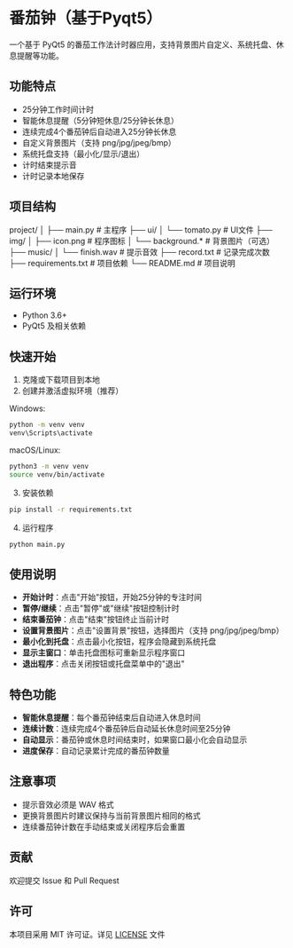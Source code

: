 # 番茄钟（基于Pyqt5）

一个基于 PyQt5 的番茄工作法计时器应用，支持背景图片自定义、系统托盘、休息提醒等功能。

## 功能特点

- 25分钟工作时间计时
- 智能休息提醒（5分钟短休息/25分钟长休息）
- 连续完成4个番茄钟后自动进入25分钟长休息
- 自定义背景图片（支持 png/jpg/jpeg/bmp）
- 系统托盘支持（最小化/显示/退出）
- 计时结束提示音
- 计时记录本地保存

## 项目结构

project/
│
├── main.py          # 主程序
├── ui/
│   └── tomato.py    # UI文件
├── img/
│   ├── icon.png     # 程序图标
│   └── background.* # 背景图片（可选）
├── music/
│   └── finish.wav   # 提示音效
├── record.txt       # 记录完成次数
├── requirements.txt # 项目依赖
└── README.md        # 项目说明

## 运行环境

- Python 3.6+
- PyQt5 及相关依赖

## 快速开始

1. 克隆或下载项目到本地
2. 创建并激活虚拟环境（推荐）

Windows:
```bash
python -m venv venv
venv\Scripts\activate
```

macOS/Linux:
```bash
python3 -m venv venv
source venv/bin/activate
```

3. 安装依赖
```bash
pip install -r requirements.txt
```

4. 运行程序
```bash
python main.py
```

## 使用说明

- **开始计时**：点击"开始"按钮，开始25分钟的专注时间
- **暂停/继续**：点击"暂停"或"继续"按钮控制计时
- **结束番茄钟**：点击"结束"按钮终止当前计时
- **设置背景图片**：点击"设置背景"按钮，选择图片（支持 png/jpg/jpeg/bmp）
- **最小化到托盘**：点击最小化按钮，程序会隐藏到系统托盘
- **显示主窗口**：单击托盘图标可重新显示程序窗口
- **退出程序**：点击关闭按钮或托盘菜单中的"退出"

## 特色功能

- **智能休息提醒**：每个番茄钟结束后自动进入休息时间
- **连续计数**：连续完成4个番茄钟后自动延长休息时间至25分钟
- **自动显示**：番茄钟或休息时间结束时，如果窗口最小化会自动显示
- **进度保存**：自动记录累计完成的番茄钟数量

## 注意事项

- 提示音效必须是 WAV 格式
- 更换背景图片时建议保持与当前背景图片相同的格式
- 连续番茄钟计数在手动结束或关闭程序后会重置

## 贡献

欢迎提交 Issue 和 Pull Request

## 许可

本项目采用 MIT 许可证。详见 [LICENSE](LICENSE) 文件